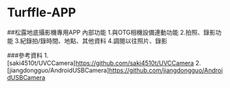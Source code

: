# Turffle-APP
##松露地底攝影機專用APP
內部功能
1.與OTG相機設備連動功能
2.拍照、錄影功能
3.紀錄拍/錄時間、地點、其他資料
4.調閱以往照片、錄影

###參考資料
1.[saki4510t/UVCCamera]https://github.com/saki4510t/UVCCamera
2.[jiangdongguo/AndroidUSBCamera]https://github.com/jiangdongguo/AndroidUSBCamera
